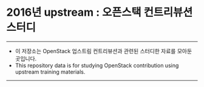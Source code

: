 # 2016년 upstream : 오픈스택 컨트리뷰션 스터디

*****************************************************************

* 이 저장소는 OpenStack 업스트림 컨트리뷰션과 관련된
  스터디한 자료를 모아둔 곳입니다.
* This repository data is for studying OpenStack contribution
  using upstream training materials.

*****************************************************************
